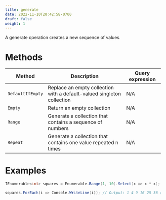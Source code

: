 ```yaml
---
title: generate
date: 2022-11-10T20:42:58-0700
draft: false
weight: 1
---
```

A generate operation creates a new sequence of values.

# Methods
| Method         | Description                                                            | Query expression |
|----------------|------------------------------------------------------------------------|------------------|
| `DefaultIfEmpty` | Replace an empty collection with a default-valued singleton collection | N/A              |
| `Empty`          | Return an empty collection                                             | N/A              |
| `Range`          | Generate a collection that contains a sequence of numbers              | N/A              |
| `Repeat`         | Generate a collection that contains one value repeated n times         | N/A              |

# Examples
```cs
IEnumerable<int> squares = Enumerable.Range(1, 10).Select(x => x * x);

squares.ForEach(i => Console.WriteLine(i)); // Output: 1 4 9 16 25 36 49 64 81 100
```
